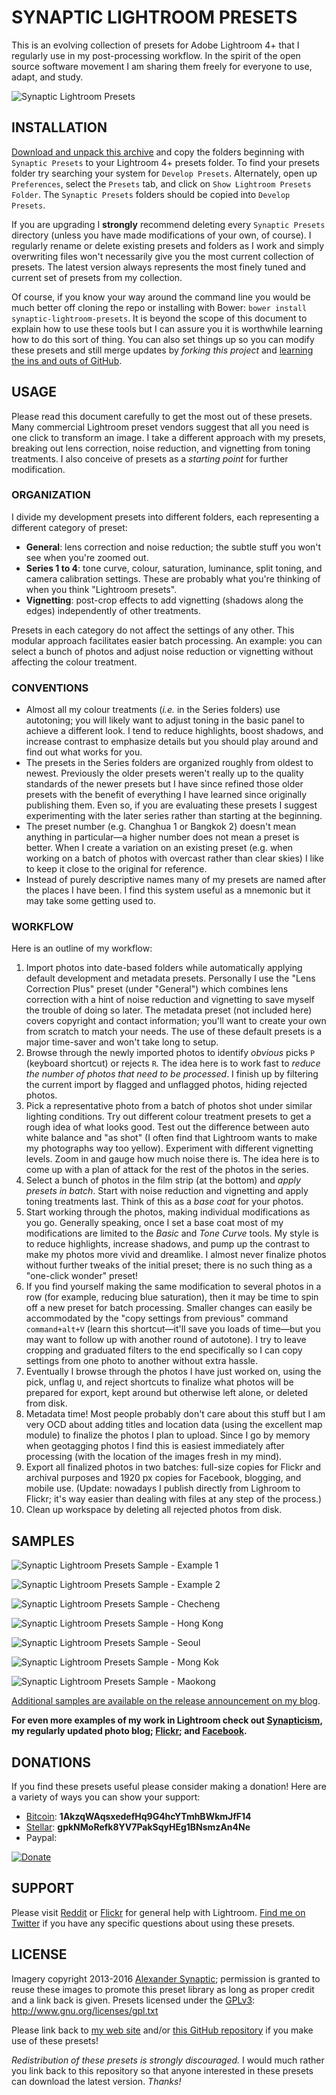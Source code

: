 # SYNAPTIC LIGHTROOM PRESETS

This is an evolving collection of presets for Adobe Lightroom 4+ that I regularly use in my post-processing workflow. In the spirit of the open source software movement I am sharing them freely for everyone to use, adapt, and study.

![Synaptic Lightroom Presets](/Samples/synaptic-lightroom-presets-banner.jpg "Synaptic Lightroom Presets")



## INSTALLATION

[Download and unpack this archive](https://github.com/synapticism/synaptic-lightroom-presets/archive/master.zip) and copy the folders beginning with `Synaptic Presets` to your Lightroom 4+ presets folder. To find your presets folder try searching your system for `Develop Presets`. Alternately, open up `Preferences`, select the `Presets` tab, and click on `Show Lightroom Presets Folder`. The `Synaptic Presets` folders should be copied into `Develop Presets`.

If you are upgrading I **strongly** recommend deleting every `Synaptic Presets` directory (unless you have made modifications of your own, of course). I regularly rename or delete existing presets and folders as I work and simply overwriting files won't necessarily give you the most current collection of presets. The latest version always represents the most finely tuned and current set of presets from my collection.

Of course, if you know your way around the command line you would be much better off cloning the repo or installing with Bower: `bower install synaptic-lightroom-presets`. It is beyond the scope of this document to explain how to use these tools but I can assure you it is worthwhile learning how to do this sort of thing. You can also set things up so you can modify these presets and still merge updates by *forking this project* and [learning the ins and outs of GitHub](https://try.github.io).



## USAGE

Please read this document carefully to get the most out of these presets. Many commercial Lightroom preset vendors suggest that all you need is one click to transform an image. I take a different approach with my presets, breaking out lens correction, noise reduction, and vignetting from toning treatments. I also conceive of presets as a *starting point* for further modification.

### ORGANIZATION

I divide my development presets into different folders, each representing a different category of preset:

* **General**: lens correction and noise reduction; the subtle stuff you won't see when you're zoomed out.
* **Series 1 to 4**: tone curve, colour, saturation, luminance, split toning, and camera calibration settings. These are probably what you're thinking of when you think "Lightroom presets".
* **Vignetting**: post-crop effects to add vignetting (shadows along the edges) independently of other treatments.

Presets in each category do not affect the settings of any other. This modular approach facilitates easier batch processing. An example: you can select a bunch of photos and adjust noise reduction or vignetting without affecting the colour treatment.

### CONVENTIONS

* Almost all my colour treatments (*i.e.* in the Series folders) use autotoning; you will likely want to adjust toning in the basic panel to achieve a different look. I tend to reduce highlights, boost shadows, and increase contrast to emphasize details but you should play around and find out what works for you.
* The presets in the Series folders are organized roughly from oldest to newest. Previously the older presets weren't really up to the quality standards of the newer presets but I have since refined those older presets with the benefit of everything I have learned since originally publishing them. Even so, if you are evaluating these presets I suggest experimenting with the later series rather than starting at the beginning.
* The preset number (e.g. Changhua 1 or Bangkok 2) doesn't mean anything in particular—a higher number does not mean a preset is better. When I create a variation on an existing preset (e.g. when working on a batch of photos with overcast rather than clear skies) I like to keep it close to the original for reference.
* Instead of purely descriptive names many of my presets are named after the places I have been. I find this system useful as a mnemonic but it may take some getting used to.

### WORKFLOW

Here is an outline of my workflow:

1. Import photos into date-based folders while automatically applying default development and metadata presets. Personally I use the "Lens Correction Plus" preset (under "General") which combines lens correction with a hint of noise reduction and vignetting to save myself the trouble of doing so later. The metadata preset (not included here) covers copyright and contact information; you'll want to create your own from scratch to match your needs. The use of these default presets is a major time-saver and won't take long to setup.
2. Browse through the newly imported photos to identify *obvious* picks `P` (keyboard shortcut) or rejects `R`. The idea here is to work fast to *reduce the number of photos that need to be processed*. I finish up by filtering the current import by flagged and unflagged photos, hiding rejected photos.
3. Pick a representative photo from a batch of photos shot under similar lighting conditions. Try out different colour treatment presets to get a rough idea of what looks good. Test out the difference between auto white balance and "as shot" (I often find that Lightroom wants to make my photographs way too yellow). Experiment with different vignetting levels. Zoom in and gauge how much noise there is. The idea here is to come up with a plan of attack for the rest of the photos in the series.
4. Select a bunch of photos in the film strip (at the bottom) and *apply presets in batch*. Start with noise reduction and vignetting and apply toning treatments last. Think of this as a *base coat* for your photos.
5. Start working through the photos, making individual modifications as you go. Generally speaking, once I set a base coat most of my modifications are limited to the *Basic* and *Tone Curve* tools. My style is to reduce highlights, increase shadows, and pump up the contrast to make my photos more vivid and dreamlike. I almost never finalize photos without further tweaks of the initial preset; there is no such thing as a "one-click wonder" preset!
6. If you find yourself making the same modification to several photos in a row (for example, reducing blue saturation), then it may be time to spin off a new preset for batch processing. Smaller changes can easily be accommodated by the "copy settings from previous" command `command+alt+V` (learn this shortcut—it'll save you loads of time—but you may want to follow up with another round of autotone). I try to leave cropping and graduated filters to the end specifically so I can copy settings from one photo to another without extra hassle.
7. Eventually I browse through the photos I have just worked on, using the pick, unflag `U`, and reject shortcuts to finalize what photos will be prepared for export, kept around but otherwise left alone, or deleted from disk.
8. Metadata time! Most people probably don't care about this stuff but I am very OCD about adding titles and location data (using the excellent map module) to finalize the photos I plan to upload. Since I go by memory when geotagging photos I find this is easiest immediately after processing (with the location of the images fresh in my mind).
9. Export all finalized photos in two batches: full-size copies for Flickr and archival purposes and 1920 px copies for Facebook, blogging, and mobile use. (Update: nowadays I publish directly from Lighroom to Flickr; it's way easier than dealing with files at any step of the process.)
10. Clean up workspace by deleting all rejected photos from disk.



## SAMPLES

![Synaptic Lightroom Presets Sample - Example 1](/Samples/synaptic-lightroom-presets-example-1.png "Synaptic Lightroom Presets Sample - Example 1")

![Synaptic Lightroom Presets Sample - Example 2](/Samples/synaptic-lightroom-presets-example-2.png "Synaptic Lightroom Presets Sample - Example 2")

![Synaptic Lightroom Presets Sample - Checheng](/Samples/synaptic-lightroom-presets-sample-checheng.jpg "Synaptic Lightroom Presets Sample - Checheng")

![Synaptic Lightroom Presets Sample - Hong Kong](/Samples/synaptic-lightroom-presets-sample-hong-kong.jpg "Synaptic Lightroom Presets Sample - Hong Kong")

![Synaptic Lightroom Presets Sample - Seoul](/Samples/synaptic-lightroom-presets-sample-seoul.jpg "Synaptic Lightroom Presets Sample - Seoul")

![Synaptic Lightroom Presets Sample - Mong Kok](/Samples/synaptic-lightroom-presets-sample-mong-kok.jpg "Synaptic Lightroom Presets Sample - Mong Kok")

![Synaptic Lightroom Presets Sample - Maokong](/Samples/synaptic-lightroom-presets-sample-maokong.jpg "Synaptic Lightroom Presets Sample - Maokong")

[Additional samples are available on the release announcement on my blog](http://synapticism.com/synaptic-lightroom-presets-1).

**For even more examples of my work in Lightroom check out [Synapticism](http://synapticism.com/meta/photography), my regularly updated photo blog; [Flickr](http://www.flickr.com/photos/synapticism); and [Facebook](https://www.facebook.com/synaptic.imagery).**



## DONATIONS

If you find these presets useful please consider making a donation! Here are a variety of ways you can show your support:

* [Bitcoin](https://bitcoin.org/): **1AkzqWAqsxedefHq9G4hcYTmhBWkmJfF14**
* [Stellar](https://launch.stellar.org): **gpkNMoRefk8YV7PakSqyHEg1BNsmzAn4Ne**
* Paypal:

[![Donate](https://www.paypalobjects.com/en_US/i/btn/btn_donate_LG.gif)](https://www.paypal.com/cgi-bin/webscr?cmd=_s-xclick&hosted_button_id=B5KKQP6YJ5PUJ)



## SUPPORT

Please visit [Reddit](http://www.reddit.com/r/Lightroom) or [Flickr](http://www.flickr.com/groups/adobe_lightroom/) for general help with Lightroom. [Find me on Twitter](https://twitter.com/Synapticism) if you have any specific questions about using these presets.



## LICENSE

Imagery copyright 2013-2016 [Alexander Synaptic](http://synapticism.com); permission is granted to reuse these images to promote this preset library as long as proper credit and a link back is given. Presets licensed under the [GPLv3](https://www.gnu.org/licenses/quick-guide-gplv3.html): http://www.gnu.org/licenses/gpl.txt

Please link back to [my web site](http://synapticism.com) and/or [this GitHub repository](https://github.com/synapticism/synaptic-lightroom-presets) if you make use of these presets!

*Redistribution of these presets is strongly discouraged.* I would much rather you link back to this repository so that anyone interested in these presets can download the latest version. *Thanks!*
